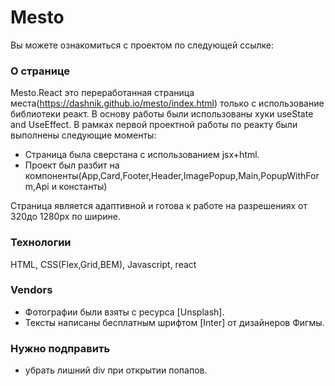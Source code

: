 # Mesto

Вы можете ознакомиться с проектом по следующей ссылке:



### О странице

Mesto.React  это переработанная  страница места(https://dashnik.github.io/mesto/index.html) только с использование библиотеки реакт. В основу работы были использованы хуки useState and UseEffect. В рамках первой проектной работы по реакту были выполнены следующие моменты:

* Страница была сверстана с использованием jsx+html.
*  Проект был разбит на компоненты(App,Card,Footer,Header,ImagePopup,Main,PopupWithForm,Api и константы)

Страница является адаптивной и готова к работе на разрешениях от 320до 1280px по ширине.


### Технологии

HTML, CSS(Flex,Grid,BEM), Javascript, react


### Vendors

* Фотографии были взяты с ресурса [Unsplash].
*  Тексты написаны бесплатным шрифтом [Inter] от дизайнеров Фигмы.


### Нужно подправить

* убрать лишний div при открытии попапов.
